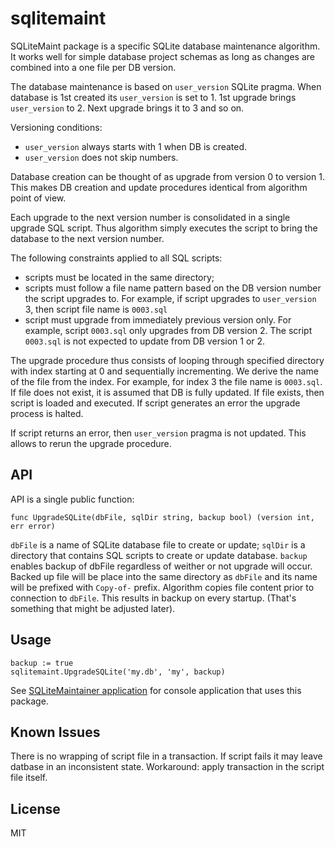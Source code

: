 # sqlitemaint

SQLiteMaint package is a specific SQLite database maintenance algorithm.  It works well for simple database project schemas as long as changes are combined into a one file per DB version.

The database maintenance is based on `user_version` SQLite pragma.  When database is 1st created its `user_version` is set to 1.  1st upgrade brings `user_version` to 2.  Next upgrade brings it to 3 and so on.

Versioning conditions:

* `user_version` always starts with 1 when DB is created.
* `user_version` does not skip numbers.

Database creation can be thought of as upgrade from version 0 to version 1.  This makes DB creation and update procedures identical from algorithm point of view.

Each upgrade to the next version number is consolidated in a single upgrade SQL script.  Thus algorithm simply executes the script to bring the database to the next version number.

The following constraints applied to all SQL scripts:

* scripts must be located in the same directory;
* scripts must follow a file name pattern based on the DB version number the script upgrades to.   For example, if script upgrades to `user_version` 3, then script file name is `0003.sql`
* script must upgrade from immediately previous version only.   For example, script `0003.sql` only upgrades from DB version 2.  The script `0003.sql` is not expected to update from DB version 1 or 2.

The upgrade procedure thus consists of looping through specified directory with index starting at 0 and sequentially incrementing.  We derive the name of the file from the index.  For example, for index 3 the file name is `0003.sql`.  If file does not exist, it is assumed that DB is fully updated.  If file exists, then script is loaded and executed.  If script generates an error the upgrade process is halted.

If script returns an error, then `user_version` pragma is not updated.  This allows to rerun the upgrade procedure.

## API

API is a single public function:

    func UpgradeSQLite(dbFile, sqlDir string, backup bool) (version int, err error)

`dbFile` is a name of SQLite database file to create or update;
`sqlDir` is a directory that contains SQL scripts to create or update database.
`backup` enables backup of dbFile regardless of weither or not upgrade will occur.  Backed up file will be place into the same directory as `dbFile` and its name will be prefixed with `Copy-of-` prefix.  Algorithm copies file content prior to connection to `dbFile`.  This results in backup on every startup.  (That's something that might be adjusted later).

## Usage

    backup := true
    sqlitemaint.UpgradeSQLite('my.db', 'my', backup)

See [SQLiteMaintainer application](https://github.com/Kulak/sqlitemaintainer) for console application that uses this package.

## Known Issues

There is no wrapping of script file in a transaction.  If script fails it may leave datbase in an inconsistent state.  Workaround:  apply transaction in the script file itself.

## License

MIT
